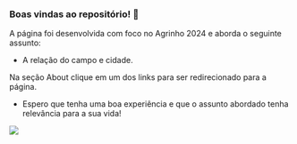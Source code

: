 ### Boas vindas ao repositório! 🖤
A página foi desenvolvida com foco no Agrinho 2024 e aborda o seguinte assunto:
- A relação do campo e cidade.

Na seção About clique em um dos links para ser redirecionado para a página.
- Espero que tenha uma boa experiência e que o assunto abordado tenha relevância para a sua vida!

  
![](https://media.tenor.com/A0yCLZcqaGEAAAAM/cap-tornado.gif)
